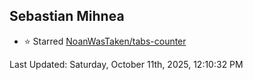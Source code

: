 <h2>Sebastian Mihnea</h2>

<!--RECENT_ACTIVITY:start-->
- ⭐ Starred [NoanWasTaken/tabs-counter](https://github.com/NoanWasTaken/tabs-counter)<br>
<!--RECENT_ACTIVITY:end-->
<!--RECENT_ACTIVITY:last_update-->
Last Updated: Saturday, October 11th, 2025, 12:10:32 PM
<!--RECENT_ACTIVITY:last_update_end-->

<!---LOL-STATS-START-HERE--->
<!---LOL-STATS-END-HERE--->
